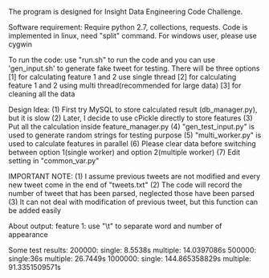 The program is designed for Insight Data Engineering Code Challenge.

Software requirement:
    Require python 2.7, collections, requests.
    Code is implemented in linux, need "split" command. For windows user, please use cygwin

To run the code:
    use "run.sh" to run the code and you can use 'gen_input.sh' to generate fake tweet for testing. There will be three options
    [1] for calculating feature 1 and 2 use single thread
    [2] for calculating feature 1 and 2 using multi thread(recommended for large data)
    [3] for cleaning all the data

Design Idea:
    (1) First try MySQL to store calculated result (db_manager.py), but it is slow
    (2) Later, I decide to use cPickle directly to store features
    (3) Put all the calculation inside feature_manager.py
    (4) "gen_test_input.py" is used to generate random strings for testing purpose
    (5) "multi_worker.py" is used to calculate features in parallel
    (6) Please clear data before switching between option 1(single worker) and option 2(multiple worker)
    (7) Edit setting in "common_var.py"	

IMPORTANT NOTE:
    (1) I assume previous tweets are not modified and every new tweet come in the end of "tweets.txt"
    (2) The code will record the number of tweet that has been parsed, neglected those have been parsed
    (3) It can not deal with modification of previous tweet, but this function can be added easily

About output:
    feature 1: use "\t" to separate word and number of appearance

Some test results:
200000: single: 8.5538s multiple: 14.0397086s
500000: single:36s  multiple: 26.7449s
1000000: single: 144.865358829s multiple: 91.3351509571s

